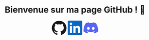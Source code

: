 <h1 align="center">Bienvenue sur ma page GitHub ! 👋</h1>

<p align="center">
  <a href="https://github.com/Zakiryo"><img alt="GitHub" title="GitHub" height="48" width="48" src="assets/github.svg"></a>
  <a href="https://www.linkedin.com/in/yohan-rudny/"><img alt="LinkedIn" title="LinkedIn" height="48" width="48" src="assets/linkedin.svg"></a>
  <a href="https://discordapp.com/users/235791406407352320"><img alt="Discord" title="Discord" height="48" width="48" src="assets/discord.svg"></a>
</p>
